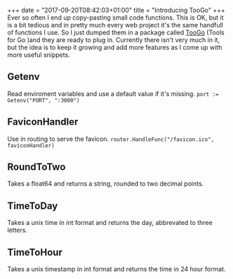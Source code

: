 +++
date = "2017-09-20T08:42:03+01:00"
title = "Introducing TooGo"
+++
Ever so often I end up copy-pasting small code functions. This is OK, but it is a bit tedious and in pretty much every web project it's the same handfull of functions I use. So I just dumped them in a package called [TooGo](https://github.com/hfogelberg/toogo)  (Tools for Go )and they are ready to plug in. Currently there isn't very much in it, but the idea is to keep it growing and add more features as I come up with more useful snippets.

## Getenv
Read enviroment variables and use a default value if it's missing. 
`port := Getenv("PORT", ":3000")`

## FaviconHandler
Use in routing to serve the favicon. 
`router.HandleFunc("/favicon.ico", faviconHandler)`

## RoundToTwo
Takes a float64 and returns a string, rounded to two decimal points.

## TimeToDay
Takes a unix time in int format and returns the day, abbrevated to three letters.

## TimeToHour
Takes a unix timestamp in int format and returns the time in 24 hour format.
